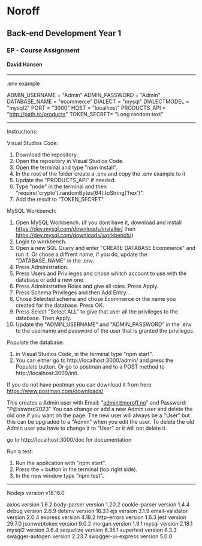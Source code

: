 # Noroff

## Back-end Development Year 1

### EP - Course Assignment

#### David Hansen

---

.env example

ADMIN_USERNAME = "Admin"
ADMIN_PASSWORD = "Admin"
DATABASE_NAME = "ecommerce"
DIALECT = "mysql"
DIALECTMODEL = "mysql2"
PORT = "3000"
HOST = "localhost"
PRODUCTS_API = "http://path.to/products"
TOKEN_SECRET= "Long random text"

---

Instructions:

Visual Studios Code:

1. Download the repository.
2. Open the repository in Visual Studios Code.
3. Open the terminal and type "npm install".
4. In the root of the folder create a .env and copy the .env example to it
5. Update the "PRODUCTS_API" if needed.
6. Type "node" in the terminal and then "require('crypto').randomBytes(64).toString('hex')".
7. Add the result to "TOKEN_SECRET".

MySQL Workbench:

1. Open MySQL Workbench. (if you dont have it, download and install https://dev.mysql.com/downloads/installer/ then https://dev.mysql.com/downloads/workbench/)
2. Login to workbench.
3. Open a new SQL Query and enter "CREATE DATABASE Ecommerce" and run it. Or chose a diffrent name, if you do, update the "DATABASE_NAME" in the .env.
4. Press Administration.
5. Press Users and Privileges and chose whitch account to use with the database or add a new one.
6. Press Administrative Roles and give all roles. Press Apply.
7. Press Schema Privileges and then Add Entry...
8. Chose Selected schema and chose Ecommerce or the name you created for the database. Press OK.
9. Press Select "Select ALL" to give that user all the privileges to the database. Then Apply.
10. Update the "ADMIN_USERNAME" and "ADMIN_PASSWORD" in the .env to the username and password of the user that is granted the privileges.

Populate the database:

1. in Visual Studios Code, in the terminal type "npm start".
2. You can either go to http://localhost:3000/admin/ and press the Populate button. Or go to postman and to a POST method to http://localhost:3000/init.

If you do not have postman you can download it from here https://www.postman.com/downloads/

This creates a Admin user with Email: "admin@noroff.no" and Password: "P@ssword2023"
You can change or add a new Admin user and delete the old one if you want on the page. 
The new user will always be a "User" but this can be upgraded to a "Admin" when you edit the user.
To delete the old Admin user you have to change it to "User" or it will not delete it.

go to http://localhost:3000/doc for documentation 

Run a test:

1. Run the application with "npm start".
2. Press the + button in the terminal (top right side).
3. In the new window type "npm test".

---

Nodejs version v18.16.0

axios version 1.6.2
body-parser version 1.20.2
cookie-parser version 1.4.4
debug version 2.6.9
dotenv version 16.3.1
ejs version 3.1.9
email-validator version 2.0.4
express version 4.18.2
http-errors version 1.6.3
jest version 29.7.0
jsonwebtoken version 9.0.2
morgan version 1.9.1
mysql version 2.18.1
mysql2 version 3.6.4
sequelize version 6.35.1
supertest version 6.3.3
swagger-autogen version 2.23.7
swagger-ui-express version 5.0.0
